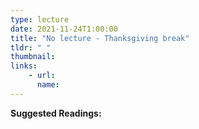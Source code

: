 ```yaml
---
type: lecture
date: 2021-11-24T1:00:00
title: "No lecture - Thanksgiving break"
tldr: " "
thumbnail: 
links: 
    - url: 
      name: 
---
```

**Suggested Readings:**

